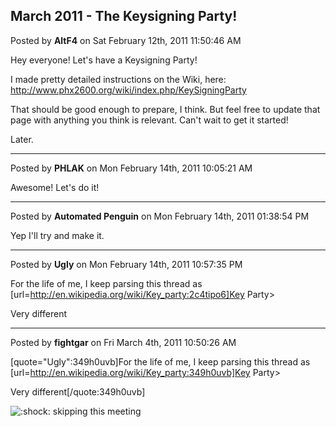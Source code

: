 ## March 2011 - The Keysigning Party!
Posted by **AltF4** on Sat February 12th, 2011 11:50:46 AM

Hey everyone! Let's have a Keysigning Party!

I made pretty detailed instructions on the Wiki, here: <!-- m --><a class="postlink" href="http://www.phx2600.org/wiki/index.php/KeySigningParty">http://www.phx2600.org/wiki/index.php/KeySigningParty</a><!-- m -->

That should be good enough to prepare, I think. But feel free to update that page with anything you think is relevant. Can't wait to get it started!

Later.

--------------------------------------------------------------------------------

Posted by **PHLAK** on Mon February 14th, 2011 10:05:21 AM

Awesome! Let's do it!

--------------------------------------------------------------------------------

Posted by **Automated Penguin** on Mon February 14th, 2011 01:38:54 PM

Yep I'll try and make it.

--------------------------------------------------------------------------------

Posted by **Ugly** on Mon February 14th, 2011 10:57:35 PM

For the life of me, I keep parsing this thread as [url=http://en.wikipedia.org/wiki/Key_party:2c4tipo6]Key Party>

Very different

--------------------------------------------------------------------------------

Posted by **fightgar** on Fri March 4th, 2011 10:50:26 AM

[quote="Ugly":349h0uvb]For the life of me, I keep parsing this thread as [url=http://en.wikipedia.org/wiki/Key_party:349h0uvb]Key Party>

Very different[/quote:349h0uvb]

 <!-- s:shock: --><img src="{SMILIES_PATH}/icon_eek.gif" alt=":shock:" title="Shocked" /><!-- s:shock: --> skipping this meeting
